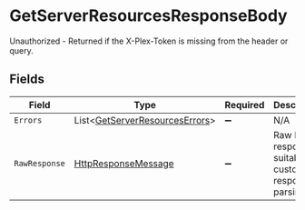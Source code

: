# GetServerResourcesResponseBody

Unauthorized - Returned if the X-Plex-Token is missing from the header or query.


## Fields

| Field                                                                                                                | Type                                                                                                                 | Required                                                                                                             | Description                                                                                                          |
| -------------------------------------------------------------------------------------------------------------------- | -------------------------------------------------------------------------------------------------------------------- | -------------------------------------------------------------------------------------------------------------------- | -------------------------------------------------------------------------------------------------------------------- |
| `Errors`                                                                                                             | List<[GetServerResourcesErrors](../../Models/Errors/GetServerResourcesErrors.md)>                                    | :heavy_minus_sign:                                                                                                   | N/A                                                                                                                  |
| `RawResponse`                                                                                                        | [HttpResponseMessage](https://learn.microsoft.com/en-us/dotnet/api/system.net.http.httpresponsemessage?view=net-5.0) | :heavy_minus_sign:                                                                                                   | Raw HTTP response; suitable for custom response parsing                                                              |